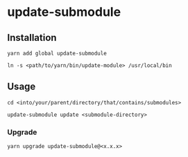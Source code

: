 # update-submodule

## Installation

```
yarn add global update-submodule
```

```
ln -s <path/to/yarn/bin/update-module> /usr/local/bin
```

## Usage

```
cd <into/your/parent/directory/that/contains/submodules>
```

```
update-submodule update <submodule-directory>
```

### Upgrade

```
yarn upgrade update-submodule@<x.x.x>
```
